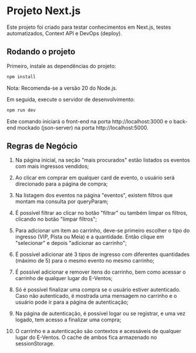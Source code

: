 # Projeto Next.js

Este projeto foi criado para testar conhecimentos em Next.js, testes automatizados, Context API e DevOps (deploy).

## Rodando o projeto

Primeiro, instale as dependências do projeto:

```bash
npm install
```

Nota: Recomenda-se a versão 20 do Node.js.

Em seguida, execute o servidor de desenvolvimento:

```bash
npm run dev
```

Este comando iniciará o front-end na porta http://localhost:3000 e o back-end mockado (json-server) na porta http://localhost:5000.

## Regras de Negócio

1. Na página inicial, na seção "mais procurados" estão listados os eventos com mais ingressos vendidos;

2. Ao clicar em comprar em qualquer card de evento, o usuário será direcionado para a página de compra;

3. Na listagem dos eventos na página "eventos", existem filtros que montam ma consulta por queryParam;

4. É possível filtrar ao clicar no botão "filtrar" ou também limpar os filtros, clicando no botão "limpar filtros";

5. Para adicionar um item ao carrinho, deve-se primeiro escolher o tipo do ingresso (VIP, Pista ou Meia) e a quantidade. Então clique em "selecionar" e depois "adicionar ao carrinho";

6. É possível adicionar até 3 tipos de ingresso com diferentes quantidades (máximo de 5) para o mesmo evento no mesmo carrinho;

7. É possível adicionar e remover itens do carrinho, bem como acessar o carrinho de qualquer lugar do E-Ventos;

8. Só é possível finalizar uma compra se o usuário estiver autenticado. Caso não autenticado, é mostrada uma mensagem no carrinho e o usuário pode ir para a página de autenticação;

9. Na página de autenticação, é possível logar ou se registrar, e uma vez logado, tem acesso a finalizar uma compra;

10. O carrinho e a autenticação são contextos e acessáveis de qualquer lugar do E-Ventos. O cache de ambos fica armazenado no sessionStorage.
